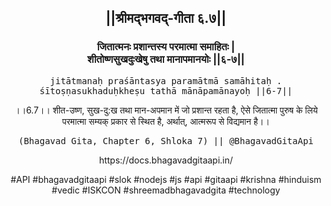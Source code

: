 <center><h2>||श्रीमद्‍भगवद्‍-गीता ६.७||</h2>
<h3>जितात्मनः प्रशान्तस्य परमात्मा समाहितः |<br/>शीतोष्णसुखदुःखेषु तथा मानापमानयोः ||६-७||</h3>
<pre>jitātmanaḥ praśāntasya paramātmā samāhitaḥ .<br/>śītoṣṇasukhaduḥkheṣu tathā mānāpamānayoḥ ||6-7||</pre>
<p>।।6.7।। शीत-उष्ण, सुख-दु:ख तथा मान-अपमान में जो प्रशान्त रहता है, ऐसे जितात्मा पुरुष के लिये परमात्मा सम्यक् प्रकार से स्थित है, अर्थात्, आत्मरूप से विद्यमान है।।</p>
<pre>(Bhagavad Gita, Chapter 6, Shloka 7) || @BhagavadGitaApi</pre><p>https://docs.bhagavadgitaapi.in/</p><p>#API #bhagavadgitaapi #slok #nodejs #js #api #gitaapi #krishna #hinduism #vedic #ISKCON #shreemadbhagavadgita #technology</p></center>